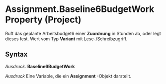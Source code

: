 
# Assignment.Baseline6BudgetWork Property (Project)

Ruft das geplante Arbeitsbudget6 einer  **Zuordnung** in Stunden ab, oder legt dieses fest. Wert vom Typ **Variant** mit Lese-/Schreibzugriff.


## Syntax

 _Ausdruck_. **Baseline6BudgetWork**

 _Ausdruck_ Eine Variable, die ein **Assignment** -Objekt darstellt.

